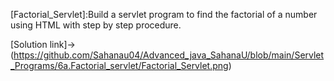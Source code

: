 [Factorial_Servlet]:Build a servlet program to find the factorial of a number using HTML with step by step
procedure.

[Solution link]->
(https://github.com/Sahanau04/Advanced_java_SahanaU/blob/main/Servlet_Programs/6a.Factorial_servlet/Factorial_Servlet.png)
